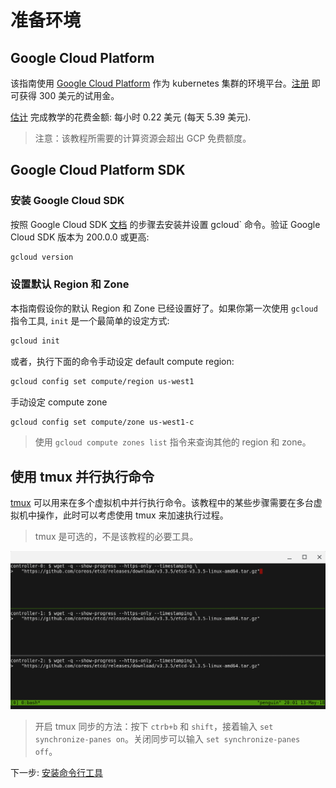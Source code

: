 # 准备环境

## Google Cloud Platform

该指南使用 [Google Cloud Platform](https://cloud.google.com/) 作为 kubernetes 集群的环境平台。[注册](https://cloud.google.com/free/) 即可获得 300 美元的试用金。

[估计](https://cloud.google.com/products/calculator/#id=78df6ced-9c50-48f8-a670-bc5003f2ddaa) 完成教学的花费金额: 每小时 0.22 美元 (每天 5.39 美元).

> 注意：该教程所需要的计算资源会超出 GCP 免费额度。

## Google Cloud Platform SDK

### 安装 Google Cloud SDK

按照 Google Cloud SDK [文档](https://cloud.google.com/sdk/) 的步骤去安装并设置 gcloud` 命令。验证 Google Cloud SDK 版本为 200.0.0 或更高:


```sh
gcloud version
```

### 设置默认 Region 和 Zone

本指南假设你的默认 Region 和 Zone 已经设置好了。如果你第一次使用 `gcloud` 指令工具, `init` 是一个最简单的设定方式:

```sh
gcloud init
```

或者，执行下面的命令手动设定 default compute region:

```sh
gcloud config set compute/region us-west1
```

手动设定 compute zone

```sh
gcloud config set compute/zone us-west1-c
```

> 使用 `gcloud compute zones list` 指令来查询其他的 region 和 zone。

## 使用 tmux 并行执行命令

[tmux](https://github.com/tmux/tmux/wiki) 可以用来在多个虚拟机中并行执行命令。该教程中的某些步骤需要在多台虚拟机中操作，此时可以考虑使用 tmux 来加速执行过程。

> tmux 是可选的，不是该教程的必要工具。

![](images/tmux-screenshot.png)

> 开启 tmux 同步的方法：按下 `ctrb+b` 和 `shift`，接着输入 `set synchronize-panes on`。关闭同步可以输入 `set synchronize-panes off`。

下一步: [安装命令行工具](02-client-tools.md)
